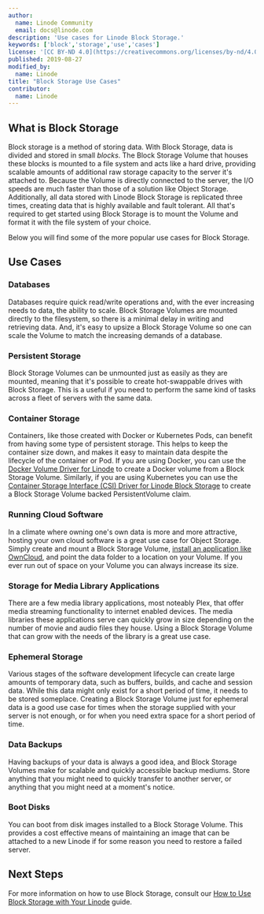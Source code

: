 ```yaml
---
author:
  name: Linode Community
  email: docs@linode.com
description: 'Use cases for Linode Block Storage.'
keywords: ['block','storage','use','cases']
license: '[CC BY-ND 4.0](https://creativecommons.org/licenses/by-nd/4.0)'
published: 2019-08-27
modified_by:
  name: Linode
title: "Block Storage Use Cases"
contributor:
  name: Linode
---
```


## What is Block Storage

Block storage is a method of storing data. With Block Storage, data is divided and stored in small *blocks*. The Block Storage Volume that houses these blocks is mounted to a file system and acts like a hard drive, providing scalable amounts of additional raw storage capacity to the server it's attached to. Because the Volume is directly connected to the server, the I/O speeds are much faster than those of a solution like Object Storage. Additionally, all data stored with Linode Block Storage is replicated three times, creating data that is highly available and fault tolerant. All that's required to get started using Block Storage is to mount the Volume and format it with the file system of your choice.

Below you will find some of the more popular use cases for Block Storage.

## Use Cases

### Databases

Databases require quick read/write operations and, with the ever increasing needs to data, the ability to scale. Block Storage Volumes are mounted directly to the filesystem, so there is a minimal delay in writing and retrieving data. And, it's easy to upsize a Block Storage Volume so one can scale the Volume to match the increasing demands of a database.

### Persistent Storage

Block Storage Volumes can be unmounted just as easily as they are mounted, meaning that it's possible to create hot-swappable drives with Block Storage. This is a useful if you need to perform the same kind of tasks across a fleet of servers with the same data.

### Container Storage

Containers, like those created with Docker or Kubernetes Pods, can benefit from having some type of persistent storage. This helps to keep the container size down, and makes it easy to maintain data despite the lifecycle of the container or Pod. If you are using Docker, you can use the [Docker Volume Driver for Linode](https://github.com/linode/docker-volume-linode) to create a Docker volume from a Block Storage Volume. Similarly, if you are using Kubernetes you can use the [Container Storage Interface (CSI) Driver for Linode Block Storage](https://github.com/linode/linode-blockstorage-csi-driver) to create a Block Storage Volume backed PersistentVolume claim.

### Running Cloud Software

In a climate where owning one's own data is more and more attractive, hosting your own cloud software is a great use case for Object Storage. Simply create and mount a Block Storage Volume, [install an application like OwnCloud](https://linode.com/docs/applications/cloud-storage/install-and-configure-owncloud-on-ubuntu-16-04/), and point the data folder to a location on your Volume. If you ever run out of space on your Volume you can always increase its size.

### Storage for Media Library Applications

There are a few media library applications, most noteably Plex, that offer media streaming functionality to internet enabled devices. The media libraries these applications serve can quickly grow in size depending on the number of movie and audio files they house. Using a Block Storage Volume that can grow with the needs of the library is a great use case.

### Ephemeral Storage

Various stages of the software development lifecycle can create large amounts of temporary data, such as buffers, builds, and cache and session data. While this data might only exist for a short period of time, it needs to be stored someplace. Creating a Block Storage Volume just for ephemeral data is a good use case for times when the storage supplied with your server is not enough, or for when you need extra space for a short period of time.

### Data Backups

Having backups of your data is always a good idea, and Block Storage Volumes make for scalable and quickly accessible backup mediums. Store anything that you might need to quickly transfer to another server, or anything that you might need at a moment's notice.

### Boot Disks

You can boot from disk images installed to a Block Storage Volume. This provides a cost effective means of maintaining an image that can be attached to a new Linode if for some reason you need to restore a failed server.

## Next Steps

For more information on how to use Block Storage, consult our [How to Use Block Storage with Your Linode](/docs/platform/block-storage/how-to-use-block-storage-with-your-linode/) guide.